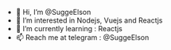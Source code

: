 - 👋 Hi, I’m @SuggeElson
- 👀 I’m interested in Nodejs, Vuejs and Reactjs
- 🌱 I’m currently learning : Reactjs
- 📫 Reach me at telegram : @SuggeElson

<!---
SuggeElson/SuggeElson is a ✨ special ✨ repository because its `README.md` (this file) appears on your GitHub profile.
You can click the Preview link to take a look at your changes.
--->
